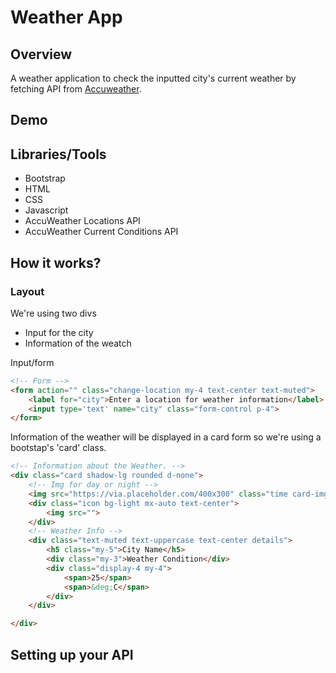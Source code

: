 # Weather App
## Overview
A weather application to check the inputted city's current weather by fetching API from [Accuweather]().

## Demo

## Libraries/Tools
* Bootstrap
* HTML
* CSS
* Javascript
* AccuWeather Locations API
* AccuWeather Current Conditions API

## How it works?

### Layout
We're using two divs
* Input for the city
* Information of the weatch

Input/form
```HTML
<!-- Form -->
<form action="" class="change-location my-4 text-center text-muted">
    <label for="city">Enter a location for weather information</label>
    <input type='text' name="city" class="form-control p-4">
</form>

```

Information of the weather will be displayed in a card form so we're using a bootstap's 'card' class.

```HTML 
<!-- Information about the Weather. -->
<div class="card shadow-lg rounded d-none">
    <!-- Img for day or night -->
    <img src="https://via.placeholder.com/400x300" class="time card-img-top">
    <div class="icon bg-light mx-auto text-center">
        <img src="">
    </div>
    <!-- Weather Info -->
    <div class="text-muted text-uppercase text-center details">
        <h5 class="my-5">City Name</h5>
        <div class="my-3">Weather Condition</div>
        <div class="display-4 my-4">
            <span>25</span>
            <span>&deg;C</span>
        </div>
    </div>

</div>
```

## Setting up your API


